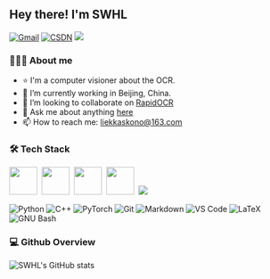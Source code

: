 ## Hey there! I'm SWHL
[![Gmail](https://img.shields.io/badge/-liekkaskono@gmail.com-c14438?style=flat&logo=Gmail&logoColor=white&link=mailto:liekkaskono@gmail.com)](mailto:liekkaskono@gmail.com)
[![CSDN](https://img.shields.io/badge/CSDN-blog.csdn.net%2Fshiwanghualuo-red?style=flat&logo=CSDN&logoColor=white)](https://blog.csdn.net/shiwanghualuo)
![](https://visitor-badge.glitch.me/badge?page_id=SWHL.readme)

### 👨🏻‍💻 About me
- ⭐ I'm a computer visioner about the OCR.
- 🌱 I’m currently working in Beijing, China.
- 👯 I’m looking to collaborate on [RapidOCR](https://github.com/RapidAI/RapidOCR)
- 💬 Ask me about anything [here](https://github.com/SWHL/SWHL/issues)
- 📫 How to reach me: liekkaskono@163.com

### 🛠 Tech Stack

<img height=50 src="https://cdn.jsdelivr.net/gh/devicons/devicon/icons/python/python-original-wordmark.svg" />&nbsp;
<img height=50 src="https://cdn.jsdelivr.net/gh/devicons/devicon/icons/cplusplus/cplusplus-original.svg" />&nbsp;
<img height=50 src="https://cdn.jsdelivr.net/gh/devicons/devicon/icons/pytorch/pytorch-original.svg" />&nbsp;
<img height=50 src="https://cdn.jsdelivr.net/gh/devicons/devicon/icons/git/git-original-wordmark.svg" />&nbsp;
<img src="https://cdn.jsdelivr.net/gh/devicons/devicon/icons/markdown/markdown-original.svg" />&nbsp;
          
          
          
        
![Python](https://img.shields.io/badge/-Python-333333?style=flat&logo=Python&logoColor=007396)
![C++](https://img.shields.io/badge/-C++-333333?style=flat&logo=C++)
![PyTorch](https://img.shields.io/badge/-PyTorch-333333?style=flat&logo=pytorch)
![Git](https://img.shields.io/badge/-Git-333333?style=flat&logo=git)
![Markdown](https://img.shields.io/badge/-Markdown-333333?style=flat&logo=markdown)
![VS Code](http://img.shields.io/badge/-VS%20Code-007ACC?style=flat-square&logo=visual-studio-code&logoColor=ffffff)
![LaTeX](http://img.shields.io/badge/-LaTeX-008080?style=flat-square&logo=latex&logoColor=ffffff)
![GNU Bash](http://img.shields.io/badge/-GNU%20Bash-000000?style=flat-square&logo=gnu-bash&logoColor=ffffff)


### 💻 Github Overview
![SWHL's GitHub stats](https://github-readme-stats.vercel.app/api?username=SWHL&show_icons=true)

